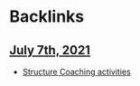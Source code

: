 
# Backlinks
## [July 7th, 2021](<July 7th, 2021.md>)
- [Structure Coaching activities](<Structure Coaching activities.md>)

